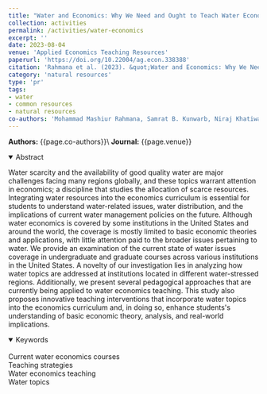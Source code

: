 ```yaml
---
title: "Water and Economics: Why We Need and Ought to Teach Water Economics in the Modern Economics Curriculum"
collection: activities
permalink: /activities/water-economics
excerpt: ''
date: 2023-08-04
venue: 'Applied Economics Teaching Resources'
paperurl: 'https://doi.org/10.22004/ag.econ.338388'
citation: 'Rahmana et al. (2023). &quot;Water and Economics: Why We Need and Ought to Teach Water Economics in the Modern Economics Curriculum &quot; <i>  Applied Economics Teaching Resources </i>. 5(3): 1-24'
category: 'natural resources'
type: 'pr'
tags: 
- water
- common resources
- natural resources
co-authors: 'Mohammad Mashiur Rahmana, Samrat B. Kunwarb, Niraj Khatiwadac,, Mengqi Liud, Alok K. Boharae, and Jingjing Wange'
---
```


<!-- Google tag (gtag.js) -->
<script async src="https://www.googletagmanager.com/gtag/js?id=G-8CEVZ95BRH"></script>
<script>
  window.dataLayer = window.dataLayer || [];
  function gtag(){dataLayer.push(arguments);}
  gtag('js', new Date());

  gtag('config', 'G-8CEVZ95BRH');
</script>

**Authors:** {{page.co-authors}}\\
**Journal:** {{page.venue}}

<details open>
<summary>
Abstract
</summary>

<p>
Water scarcity and the availability of good quality water are major challenges facing many regions globally, and these topics warrant attention in economics; a discipline that studies the allocation of scarce resources. Integrating water resources into the economics curriculum is essential for students to understand water-related issues, water distribution, and the implications of current water management policies on the future. Although water economics is covered by some institutions in the United States and around the world, the coverage is mostly limited to basic economic theories and applications, with little attention paid to the broader issues pertaining to water. We provide an examination of the current state of water issues coverage in undergraduate and graduate courses across various institutions in the United States. A novelty of our investigation lies in analyzing how water topics are addressed at institutions located in different water-stressed regions. Additionally, we present several pedagogical approaches that are currently being applied to water economics teaching. This study also proposes innovative teaching interventions that incorporate water topics into the economics curriculum and, in doing so, enhance students's understanding of basic economic theory, analysis, and real-world implications.
</p>

</details>

<details open>
<summary>
Keywords
</summary>
<br> 
Current water economics courses <br> 
Teaching strategies <br> 
Water economics teaching <br> 
Water topics <br>

<br>

</details>
